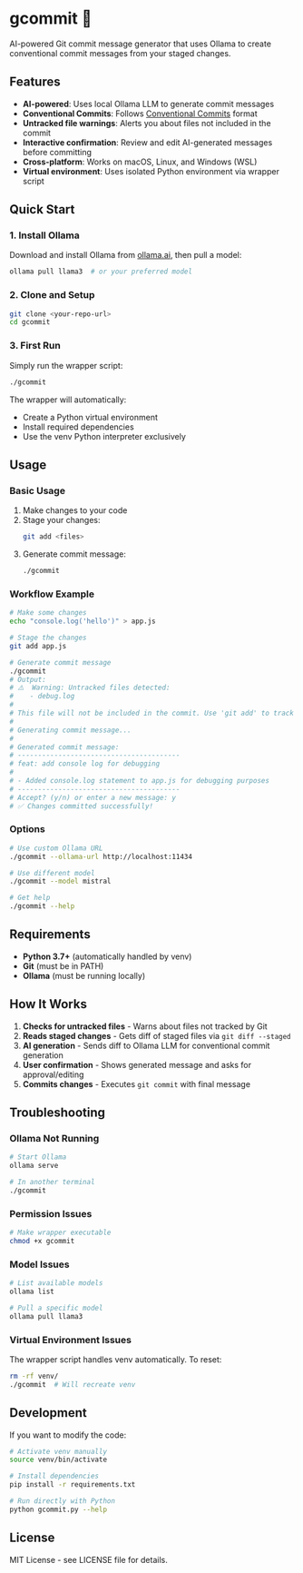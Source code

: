 # gcommit 🤖

AI-powered Git commit message generator that uses Ollama to create conventional commit messages from your staged changes.

## Features

- **AI-powered**: Uses local Ollama LLM to generate commit messages
- **Conventional Commits**: Follows [Conventional Commits](https://www.conventionalcommits.org/) format
- **Untracked file warnings**: Alerts you about files not included in the commit
- **Interactive confirmation**: Review and edit AI-generated messages before committing
- **Cross-platform**: Works on macOS, Linux, and Windows (WSL)
- **Virtual environment**: Uses isolated Python environment via wrapper script

## Quick Start

### 1. Install Ollama

Download and install Ollama from [ollama.ai](https://ollama.ai), then pull a model:

```bash
ollama pull llama3  # or your preferred model
```

### 2. Clone and Setup

```bash
git clone <your-repo-url>
cd gcommit
```

### 3. First Run

Simply run the wrapper script:

```bash
./gcommit
```

The wrapper will automatically:
- Create a Python virtual environment
- Install required dependencies
- Use the venv Python interpreter exclusively

## Usage

### Basic Usage

1. Make changes to your code
2. Stage your changes:
   ```bash
   git add <files>
   ```
3. Generate commit message:
   ```bash
   ./gcommit
   ```

### Workflow Example

```bash
# Make some changes
echo "console.log('hello')" > app.js

# Stage the changes
git add app.js

# Generate commit message
./gcommit
# Output:
# ⚠️  Warning: Untracked files detected:
#    - debug.log
#
# This file will not be included in the commit. Use 'git add' to track it.
#
# Generating commit message...
#
# Generated commit message:
# ----------------------------------------
# feat: add console log for debugging
#
# - Added console.log statement to app.js for debugging purposes
# ----------------------------------------
# Accept? (y/n) or enter a new message: y
# ✅ Changes committed successfully!
```

### Options

```bash
# Use custom Ollama URL
./gcommit --ollama-url http://localhost:11434

# Use different model
./gcommit --model mistral

# Get help
./gcommit --help
```

## Requirements

- **Python 3.7+** (automatically handled by venv)
- **Git** (must be in PATH)
- **Ollama** (must be running locally)

## How It Works

1. **Checks for untracked files** - Warns about files not tracked by Git
2. **Reads staged changes** - Gets diff of staged files via `git diff --staged`
3. **AI generation** - Sends diff to Ollama LLM for conventional commit generation
4. **User confirmation** - Shows generated message and asks for approval/editing
5. **Commits changes** - Executes `git commit` with final message

## Troubleshooting

### Ollama Not Running
```bash
# Start Ollama
ollama serve

# In another terminal
./gcommit
```

### Permission Issues
```bash
# Make wrapper executable
chmod +x gcommit
```

### Model Issues
```bash
# List available models
ollama list

# Pull a specific model
ollama pull llama3
```

### Virtual Environment Issues
The wrapper script handles venv automatically. To reset:
```bash
rm -rf venv/
./gcommit  # Will recreate venv
```

## Development

If you want to modify the code:

```bash
# Activate venv manually
source venv/bin/activate

# Install dependencies
pip install -r requirements.txt

# Run directly with Python
python gcommit.py --help
```

## License

MIT License - see LICENSE file for details.